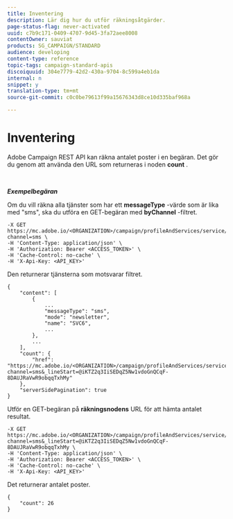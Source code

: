 ```yaml
---
title: Inventering
description: Lär dig hur du utför räkningsåtgärder.
page-status-flag: never-activated
uuid: c7b9c171-0409-4707-9d45-3fa72aee8008
contentOwner: sauviat
products: SG_CAMPAIGN/STANDARD
audience: developing
content-type: reference
topic-tags: campaign-standard-apis
discoiquuid: 304e7779-42d2-430a-9704-8c599a4eb1da
internal: n
snippet: y
translation-type: tm+mt
source-git-commit: c0c0be79613f99a15676343d8ce10d335baf968a

---
```



# Inventering

Adobe Campaign REST API kan räkna antalet poster i en begäran. Det gör du genom att använda den URL som returneras i noden **count** .

<br/>

***Exempelbegäran***

Om du vill räkna alla tjänster som har ett **messageType** -värde som är lika med &quot;sms&quot;, ska du utföra en GET-begäran med **byChannel** -filtret.

```
-X GET https://mc.adobe.io/<ORGANIZATION>/campaign/profileAndServices/service/byChannel?channel=sms \
-H 'Content-Type: application/json' \
-H 'Authorization: Bearer <ACCESS_TOKEN>' \
-H 'Cache-Control: no-cache' \
-H 'X-Api-Key: <API_KEY>'
```

Den returnerar tjänsterna som motsvarar filtret.

```
{
    "content": [
        {
            ...
            "messageType": "sms",
            "mode": "newsletter",
            "name": "SVC6",
            ...
        },
        ...
    ],
    "count": {
        "href": "https://mc.adobe.io/<ORGANIZATION>/campaign/profileAndServices/service/byChannel/_count?channel=sms&_lineStart=@iKTZ2q3IiSEDqZ5Nw1vdoGnQCqF-8DAUJRaVwR9obqqTxhMy"
    },
    "serverSidePagination": true
}
```

Utför en GET-begäran på **räkningsnodens** URL för att hämta antalet resultat.

```
-X GET https://mc.adobe.io/<ORGANIZATION>/campaign/profileAndServices/service/byChannel/_count?channel=sms&_lineStart=@iKTZ2q3IiSEDqZ5Nw1vdoGnQCqF-8DAUJRaVwR9obqqTxhMy \
-H 'Content-Type: application/json' \
-H 'Authorization: Bearer <ACCESS_TOKEN>' \
-H 'Cache-Control: no-cache' \
-H 'X-Api-Key: <API_KEY>'
```

Det returnerar antalet poster.

```
{
    "count": 26
}
```

